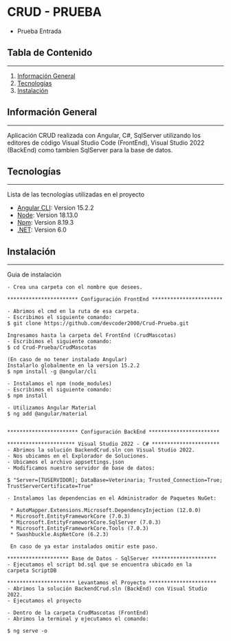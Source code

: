 # CRUD - PRUEBA
* Prueba Entrada
## Tabla de Contenido
***
1. [Información General](#información-general)
2. [Tecnologías](#tecnologías)
3. [Instalación](#instalación)

## Información General
***
Aplicación CRUD realizada con Angular, C#, SqlServer utilizando los editores de código Visual Studio Code (FrontEnd), Visual Studio 2022 (BackEnd) como tambien SqlServer para la base de datos.

## Tecnologías
***
Lista de las tecnologías utilizadas en el proyecto
* [Angular CLI](https://angular.io/): Version 15.2.2 
* [Node](https://nodejs.org/en/): Version 18.13.0
* [Npm](https://www.npmjs.com/): Version 8.19.3
* [.NET](https://dotnet.microsoft.com/en-us/download/dotnet/6.0): Version 6.0

## Instalación
***
Guia de instalación
```
- Crea una carpeta con el nombre que desees.

*********************** Configuración FrontEnd ***********************

- Abrimos el cmd en la ruta de esa carpeta.
- Escribimos el siguiente comando:
$ git clone https://github.com/devcoder2000/Crud-Prueba.git

Ingresamos hasta la carpeta del FrontEnd (CrudMascotas)
- Escribimos el siguiente comando:
$ cd Crud-Prueba/CrudMascotas

(En caso de no tener instalado Angular)
Instalarlo globalmente en la version 15.2.2
$ npm install -g @angular/cli

- Instalamos el npm (node_modules)
- Escribimos el siguiente comando:
$ npm install

- Utilizamos Angular Material
$ ng add @angular/material


*********************** Configuración BackEnd ***********************

********************** Visual Studio 2022 - C# **********************
- Abrimos la solución BackendCrud.sln con Visual Studio 2022.
- Nos ubicamos en el Explorador de Soluciones.
- Ubicamos el archivo appsettings.json
- Modificamos nuestro servidor de base de datos:

$ "Server=[TUSERVIDOR]; DataBase=Veterinaria; Trusted_Connection=True; TrustServerCertificate=True"

- Instalamos las dependencias en el Administrador de Paquetes NuGet:

 * AutoMapper.Extensions.Microsoft.DependencyInjection (12.0.0)
 * Microsoft.EntityFrameworkCore (7.0.3)
 * Microsoft.EntityFrameworkCore.SqlServer (7.0.3)
 * Microsoft.EntityFrameworkCore.Tools (7.0.3)
 * Swashbuckle.AspNetCore (6.2.3)

 En caso de ya estar instalados omitir este paso.

******************** Base de Datos - SqlServer *********************
- Ejecutamos el script bd.sql que se encuentra ubicado en la
carpeta ScriptDB

********************** Levantamos el Proyecto **********************
- Abrimos la solución BackendCrud.sln (BackEnd) con Visual Studio 2022.
- Ejecutamos el proyecto

- Dentro de la carpeta CrudMascotas (FrontEnd)
- Abrimos la terminal y ejecutamos el comando:
 
$ ng serve -o

```